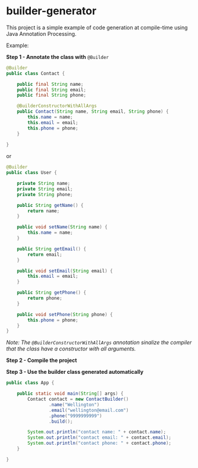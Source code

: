 # builder-generator

This project is a simple example of code generation at compile-time using Java Annotation Processing.

Example:

__Step 1 - Annotate the class with__ ```@Builder```

```java
@Builder
public class Contact {

    public final String name;
    public final String email;
    public final String phone;

    @BuilderConstructorWithAllArgs
    public Contact(String name, String email, String phone) {
        this.name = name;
        this.email = email;
        this.phone = phone;
    }
    
}
```

or

```java
@Builder
public class User {

    private String name;
    private String email;
    private String phone;

    public String getName() {
        return name;
    }

    public void setName(String name) {
        this.name = name;
    }

    public String getEmail() {
        return email;
    }

    public void setEmail(String email) {
        this.email = email;
    }

    public String getPhone() {
        return phone;
    }

    public void setPhone(String phone) {
        this.phone = phone;
    }
}
```

*Note: The ```@BuilderConstructorWithAllArgs``` annotation sinalize the compiler that the class have a constructor with all arguments.*

__Step 2 - Compile the project__

__Step 3 - Use the builder class generated automatically__

```java
public class App {

    public static void main(String[] args) {
        Contact contact = new ContactBuilder()
                .name("Wellington")
                .email("wellington@email.com")
                .phone("9999999999")
                .build();

        System.out.println("contact name: " + contact.name);
        System.out.println("contact email: " + contact.email);
        System.out.println("contact phone: " + contact.phone);
    }

}
```
